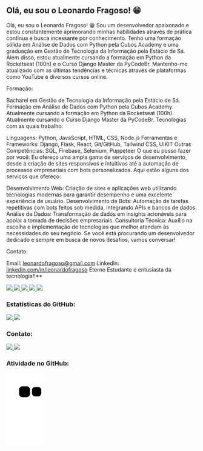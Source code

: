 ## Olá, eu sou o Leonardo Fragoso! 😁

Olá, eu sou o Leonardo Fragoso! 😁
Sou um desenvolvedor apaixonado e estou constantemente aprimorando minhas habilidades através de prática contínua e busca incessante por conhecimento. Tenho uma formação sólida em Análise de Dados com Python pela Cubos Academy e uma graduação em Gestão de Tecnologia da Informação pela Estácio de Sá. Além disso, estou atualmente cursando a formação em Python da Rocketseat (100h) e o Curso Django Master da PyCodeBr. Mantenho-me atualizado com as últimas tendências e técnicas através de plataformas como YouTube e diversos cursos online.

Formação:

Bacharel em Gestão de Tecnologia da Informação pela Estácio de Sá.
Formação em Análise de Dados com Python pela Cubos Academy.
Atualmente cursando a formação em Python da Rocketseat (100h).
Atualmente cursando o Curso Django Master da PyCodeBr.
Tecnologias com as quais trabalho:

Linguagens: Python, JavaScript, HTML, CSS, Node.js
Ferramentas e Frameworks: Django, Flask, React, Git/GitHub, Tailwind CSS, UIKIT
Outras Competências: SQL, Firebase, Selenium, Puppeteer
O que eu posso fazer por você:
Eu ofereço uma ampla gama de serviços de desenvolvimento, desde a criação de sites responsivos e intuitivos até a automação de processos empresariais com bots personalizados. Aqui estão alguns dos serviços que ofereço:

Desenvolvimento Web: Criação de sites e aplicações web utilizando tecnologias modernas para garantir desempenho e uma excelente experiência de usuário.
Desenvolvimento de Bots: Automação de tarefas repetitivas com bots feitos sob medida, integrando APIs e bancos de dados.
Análise de Dados: Transformação de dados em insights acionáveis para apoiar a tomada de decisões empresariais.
Consultoria Técnica: Auxílio na escolha e implementação de tecnologias que melhor atendam às necessidades do seu negócio.
Se você está procurando um desenvolvedor dedicado e sempre em busca de novos desafios, vamos conversar!

Contato:

Email: leonardofragoso@gmail.com
LinkedIn: [linkedin.com/in/leonardofragoso](https://www.linkedin.com/in/leonardo-fragoso-921b166a/)
Eterno Estudante e entusiasta da tecnologia!!**

<a href="https://github.com/LeonardoRFragoso">
  <div>
    <img width="50px" src="https://cdn.jsdelivr.net/gh/devicons/devicon/icons/python/python-original.svg" />
    <img width="50px" src="https://cdn.jsdelivr.net/gh/devicons/devicon/icons/linux/linux-original.svg" />
    <img width="50px" src="https://cdn.jsdelivr.net/gh/devicons/devicon/icons/javascript/javascript-original.svg" />
    <img width="50px" src="https://cdn.jsdelivr.net/gh/devicons/devicon/icons/git/git-original.svg" />
    <img width="50px" src="https://cdn.jsdelivr.net/gh/devicons/devicon/icons/nodejs/nodejs-original.svg" />
  </div>
</a>

### Estatísticas do GitHub:

<a href="https://github.com/LeonardoRFragoso/LeonardoRFragoso">
  <div>
    <img height="180px" src="https://github-readme-stats.vercel.app/api?username=leonardorfragoso&show_icons=true&theme=tokyonight"/>
    <img height="180px" src="https://github-readme-stats.vercel.app/api/top-langs/?username=leonardorfragoso&layout=compact&theme=tokyonight"/>
  </div>
</a>

### Contato:

<div>
  <a href="https://www.linkedin.com/in/leonardo-fragoso-921b166a/" target="_blank">
    <img src="https://img.shields.io/badge/LinkedIn-0077B5?style=for-the-badge&logo=linkedin&logoColor=white">
  </a>
  <a href="mailto:leonardorfragoso@gmail.com">
    <img src="https://img.shields.io/badge/Gmail-D14836?style=for-the-badge&logo=gmail&logoColor=white">
  </a>
</div>

### Atividade no GitHub:

<div>
  <img align="center" src="https://github.com/LeonardoRFragoso/LeonardoRFragoso/blob/output/github-contribution-grid-snake.svg">
</div>
